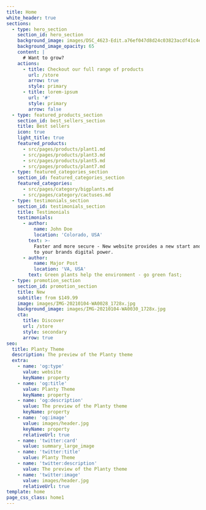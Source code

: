 ```yaml
---
title: Home
white_header: true
sections:
  - type: hero_section
    section_id: hero_section
    background_image: images/DSC_4623-Edit.a76ef047d8d24c03823acdf41c4ee7c8_1728x.jpg
    background_image_opacity: 65
    content: |
      # Want to grow?
    actions:
      - title: Checkout our full range of products
        url: /store
        arrow: true
        style: primary
      - title: lorem-ipsum
        url: '#'
        style: primary
        arrow: false
  - type: featured_products_section
    section_id: best_sellers_section
    title: Best sellers
    icon: true
    light_title: true
    featured_products:
      - src/pages/products/plant1.md
      - src/pages/products/plant3.md
      - src/pages/products/plant5.md
      - src/pages/products/plant7.md
  - type: featured_categories_section
    section_id: featured_categories_section
    featured_categories:
      - src/pages/category/bigplants.md
      - src/pages/category/cactuses.md
  - type: testimonials_section
    section_id: testimonials_section
    title: Testimonials
    testimonials:
      - author:
          name: John Doe
          location: 'Colorado, USA'
        text: >-
          Faster and more secure - New website provides a new start and approach
          to your brands digital power.
      - author:
          name: Major Post
          location: 'VA, USA'
        text: Green plants help the environment - go green fast;
  - type: promotion_section
    section_id: promotion_section
    title: New
    subtitle: from $149.99
    image: images/IMG-20210104-WA0028_1728x.jpg
    background_image: images/IMG-20210104-WA0030_1728x.jpg
    cta:
      title: Discover
      url: /store
      style: secondary
      arrow: true
seo:
  title: Planty Theme
  description: The preview of the Planty theme
  extra:
    - name: 'og:type'
      value: website
      keyName: property
    - name: 'og:title'
      value: Planty Theme
      keyName: property
    - name: 'og:description'
      value: The preview of the Planty theme
      keyName: property
    - name: 'og:image'
      value: images/header.jpg
      keyName: property
      relativeUrl: true
    - name: 'twitter:card'
      value: summary_large_image
    - name: 'twitter:title'
      value: Planty Theme
    - name: 'twitter:description'
      value: The preview of the Planty theme
    - name: 'twitter:image'
      value: images/header.jpg
      relativeUrl: true
template: home
page_css_class: home1
---
```

